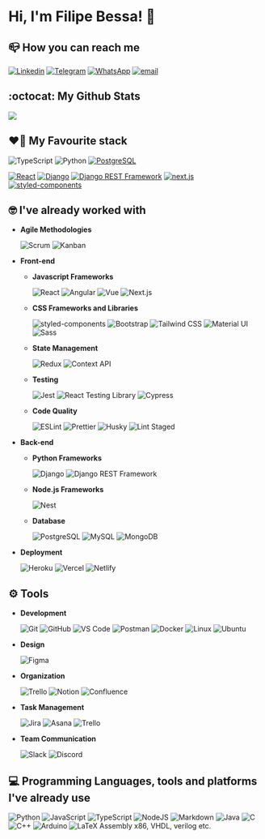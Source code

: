 # Hi, I'm Filipe Bessa! 👋


## :mailbox_closed: How you can reach me

 [![Linkedin](https://img.shields.io/badge/LinkedIn-0077B5?style=for-the-badge&logo=linkedin&logoColor=white)](https://www.linkedin.com/in/filipe-gbessa/) [![Telegram](https://img.shields.io/badge/Telegram-2CA5E0?style=for-the-badge&logo=telegram&logoColor=white)](https://t.me/filipeabessa) [![WhatsApp](https://img.shields.io/badge/WhatsApp-25D366?style=for-the-badge&logo=whatsapp&logoColor=white)](https://wa.me/5581999973014?text=Olá,%20meu%20nome%20é%20Filipe%20Bessa!) [![email](https://img.shields.io/badge/Gmail-D14836?style=for-the-badge&logo=gmail&logoColor=white)](mailto:filipegbessa@gmail.com)


## :octocat: My Github Stats

<div>
  <img align="center" src="https://github-readme-stats.vercel.app/api/?username=filipeabessa&theme=radical&show_icons=true&include_all_commits=true&count_private=true" />
</div>

## :heart_on_fire: My Favourite stack

![TypeScript](https://img.shields.io/badge/TypeScript-007ACC?style=for-the-badge&logo=typescript&logoColor=white) ![Python](https://img.shields.io/badge/Python-14354C?style=for-the-badge&logo=python&logoColor=white) [![PostgreSQL](https://img.shields.io/badge/PostgreSQL-316192?style=for-the-badge&logo=postgresql&logoColor=white)](https://www.postgresql.org/docs/)

 [![React](https://img.shields.io/badge/React-20232A?style=for-the-badge&logo=react&logoColor=61DAFB)](https://reactjs.org/docs/getting-started.html) [![Django](https://img.shields.io/badge/Django-092E20?style=for-the-badge&logo=django&logoColor=white)](https://docs.djangoproject.com/en/4.1/) [![Django REST Framework](https://img.shields.io/badge/DJANGO-REST-ff1709?style=for-the-badge&logo=django&logoColor=white&color=ff1709&labelColor=gray)](https://www.django-rest-framework.org/) [![next.js](https://img.shields.io/badge/Next-black?style=for-the-badge&logo=next.js&logoColor=white)](https://nextjs.org/) [![styled-components](https://img.shields.io/badge/styled--components-DB7093?style=for-the-badge&logo=styled-components&logoColor=white)](https://styled-components.com/)

## :nerd_face: I've already worked with

* **Agile Methodologies**

     ![Scrum](https://img.shields.io/badge/Scrum-000000?style=for-the-badge&logo=scrum&logoColor=white) ![Kanban](https://img.shields.io/badge/Kanban-000000?style=for-the-badge&logo=kanban&logoColor=white)

* **Front-end**

  * **Javascript Frameworks**

       ![React](https://img.shields.io/badge/React-20232A?style=for-the-badge&logo=react&logoColor=61DAFB) ![Angular](https://img.shields.io/badge/Angular-DD0031?style=for-the-badge&logo=angular&logoColor=white) ![Vue](https://img.shields.io/badge/Vue.js-35495E?style=for-the-badge&logo=vue.js&logoColor=4FC08D) ![Next.js](https://img.shields.io/badge/Next-black?style=for-the-badge&logo=next.js&logoColor=white) 

  * **CSS Frameworks and Libraries**

       ![styled-components](https://img.shields.io/badge/styled--components-DB7093?style=for-the-badge&logo=styled-components&logoColor=white) ![Bootstrap](https://img.shields.io/badge/Bootstrap-563D7C?style=for-the-badge&logo=bootstrap&logoColor=white) ![Tailwind CSS](https://img.shields.io/badge/Tailwind%20CSS-38B2AC?style=for-the-badge&logo=tailwind-css&logoColor=white) ![Material UI](https://img.shields.io/badge/Material--UI-0081CB?style=for-the-badge&logo=material-ui&logoColor=white)  ![Sass](https://img.shields.io/badge/Sass-CC6699?style=for-the-badge&logo=sass&logoColor=white)

  * **State Management**

       ![Redux](https://img.shields.io/badge/Redux-593D88?style=for-the-badge&logo=redux&logoColor=white) ![Context API](https://img.shields.io/badge/Context%20API-007ACC?style=for-the-badge&logo=react&logoColor=white)
  
  * **Testing**

       ![Jest](https://img.shields.io/badge/Jest-C21325?style=for-the-badge&logo=jest&logoColor=white) ![React Testing Library](https://img.shields.io/badge/React%20Testing%20Library-DB7093?style=for-the-badge&logo=testing-library&logoColor=white) ![Cypress](https://img.shields.io/badge/Cypress-17202C?style=for-the-badge&logo=cypress&logoColor=white)
  * **Code Quality**

       ![ESLint](https://img.shields.io/badge/ESLint-4B32C3?style=for-the-badge&logo=eslint&logoColor=white) ![Prettier](https://img.shields.io/badge/Prettier-F7B93E?style=for-the-badge&logo=prettier&logoColor=black) ![Husky](https://img.shields.io/badge/Husky-000000?style=for-the-badge&logo=husky&logoColor=white) ![Lint Staged](https://img.shields.io/badge/Lint%20Staged-000000?style=for-the-badge&logo=lint-staged&logoColor=white)

* **Back-end**

  * **Python Frameworks**

       ![Django](https://img.shields.io/badge/Django-092E20?style=for-the-badge&logo=django&logoColor=white) ![Django REST Framework](https://img.shields.io/badge/DJANGO-REST-ff1709?style=for-the-badge&logo=django&logoColor=white&color=ff1709&labelColor=gray)

  * **Node.js Frameworks**

       ![Nest](https://img.shields.io/badge/NestJS-E0234E?style=for-the-badge&logo=nestjs&logoColor=white)

  * **Database**

       ![PostgreSQL](https://img.shields.io/badge/PostgreSQL-316192?style=for-the-badge&logo=postgresql&logoColor=white) ![MySQL](https://img.shields.io/badge/MySQL-00000F?style=for-the-badge&logo=mysql&logoColor=white) ![MongoDB](https://img.shields.io/badge/MongoDB-4EA94B?style=for-the-badge&logo=mongodb&logoColor=white)
* **Deployment**

     ![Heroku](https://img.shields.io/badge/Heroku-430098?style=for-the-badge&logo=heroku&logoColor=white) ![Vercel](https://img.shields.io/badge/Vercel-000000?style=for-the-badge&logo=vercel&logoColor=white) ![Netlify](https://img.shields.io/badge/netlify-%23000000.svg?style=for-the-badge&logo=netlify&logoColor=#00C7B7)


## :gear: Tools

* **Development**

     ![Git](https://img.shields.io/badge/Git-F05032?style=for-the-badge&logo=git&logoColor=white) ![GitHub](https://img.shields.io/badge/GitHub-100000?style=for-the-badge&logo=github&logoColor=white) ![VS Code](https://img.shields.io/badge/Visual%20Studio%20Code-007ACC?style=for-the-badge&logo=visual-studio-code&logoColor=white) ![Postman](https://img.shields.io/badge/Postman-FF6C37?style=for-the-badge&logo=postman&logoColor=white) ![Docker](https://img.shields.io/badge/Docker-2CA5E0?style=for-the-badge&logo=docker&logoColor=white) ![Linux](https://img.shields.io/badge/Linux-FCC624?style=for-the-badge&logo=linux&logoColor=black) ![Ubuntu](https://img.shields.io/badge/Ubuntu-E95420?style=for-the-badge&logo=ubuntu&logoColor=white)

* **Design**

     ![Figma](https://img.shields.io/badge/Figma-000000?style=for-the-badge&logo=figma&logoColor=white)

* **Organization**

     ![Trello](https://img.shields.io/badge/Trello-0052CC?style=for-the-badge&logo=trello&logoColor=white) ![Notion](https://img.shields.io/badge/Notion-000000?style=for-the-badge&logo=notion&logoColor=white) ![Confluence](https://img.shields.io/badge/Confluence-172B4D?style=for-the-badge&logo=confluence&logoColor=white)
* **Task Management**

     ![Jira](https://img.shields.io/badge/Jira-0052CC?style=for-the-badge&logo=jira&logoColor=white) ![Asana](https://img.shields.io/badge/Asana-273347?style=for-the-badge&logo=asana&logoColor=white) ![Trello](https://img.shields.io/badge/Trello-0052CC?style=for-the-badge&logo=trello&logoColor=white) 

* **Team Communication**

     ![Slack](https://img.shields.io/badge/Slack-4A154B?style=for-the-badge&logo=slack&logoColor=white) ![Discord](https://img.shields.io/badge/Discord-7289DA?style=for-the-badge&logo=discord&logoColor=white)

## :computer: Programming Languages, tools and platforms I've already use

![Python](https://img.shields.io/badge/Python-14354C?style=for-the-badge&logo=python&logoColor=white) ![JavaScript](https://img.shields.io/badge/JavaScript-F7DF1E?style=for-the-badge&logo=javascript&logoColor=black) ![TypeScript](https://img.shields.io/badge/TypeScript-007ACC?style=for-the-badge&logo=typescript&logoColor=white) ![NodeJS](https://img.shields.io/badge/node.js-6DA55F?style=for-the-badge&logo=node.js&logoColor=white) ![Markdown](https://img.shields.io/badge/markdown-%23000000.svg?style=for-the-badge&logo=markdown&logoColor=white) ![Java](https://img.shields.io/badge/Java-ED8B00?style=for-the-badge&logo=java&logoColor=white) ![C](https://img.shields.io/badge/C-00599C?style=for-the-badge&logo=c&logoColor=white) ![C++](https://img.shields.io/badge/c++-%2300599C.svg?style=for-the-badge&logo=c%2B%2B&logoColor=white) ![Arduino](https://img.shields.io/badge/-Arduino-00979D?style=for-the-badge&logo=Arduino&logoColor=white) ![LaTeX](https://img.shields.io/badge/latex-%23008080.svg?style=for-the-badge&logo=latex&logoColor=white) 
Assembly x86, VHDL, verilog etc.
